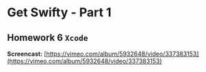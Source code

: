 # Get Swifty - Part 1

## Homework 6 `Xcode`

**Screencast:** [https://vimeo.com/album/5932648/video/337383153](https://vimeo.com/album/5932648/video/337383153)
